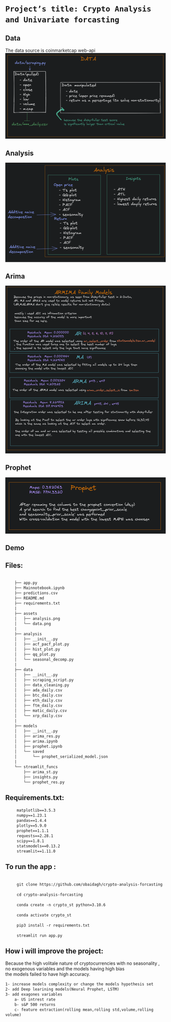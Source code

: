 
# `Project’s title: Crypto Analysis and Univariate forcasting`

## Data 
The data source is coinmarketcap web-api
![data](assets/data.png)

## Analysis
![analysis](assets/analysis.png)

## Arima
![arimafam](assets/arima_fam.png)


## Prophet
![prophet](assets/prophet.png)

## Demo



## Files:
```

    ├── app.py
    ├── Mainnotebook.ipynb
    ├── predictions.csv
    ├── README.md
    ├── requirements.txt
    |
    ├── assets
    │   ├── analysis.png
    │   └── data.png
    |
    ├── analysis
    │   ├── __init__.py
    │   ├── acf_pacf_plot.py
    │   ├── hist_plot.py
    │   ├── qq_plot.py
    │   └── seasonal_decomp.py
    |
    ├── data
    │   ├── __init__.py
    │   ├── scraping_script.py
    │   ├── data_cleaning.py
    │   ├── ada_daily.csv
    │   ├── btc_daily.csv
    │   ├── eth_daily.csv
    │   ├── ftm_daily.csv
    │   ├── matic_daily.csv
    │   └── xrp_daily.csv
    |
    ├── models
    │   ├── __init__.py
    │   ├── arima_res.py
    │   ├── arima.ipynb
    │   ├── prophet.ipynb
    │   └── saved
    │       └── prophet_serialized_model.json
    |
    └── streamlit_funcs
        ├── arima_st.py
        ├── insights.py
        └── prophet_res.py
```

## Requirements.txt:
```
     matplotlib==3.5.3
     numpy==1.23.1
     pandas==1.4.4
     plotly==5.9.0
     prophet==1.1.1
     requests==2.28.1
     scipy==1.8.1
     statsmodels==0.13.2
     streamlit==1.11.0

```
## To run the app :
```
    
     git clone https://github.com/obaidagh/crypto-analysis-forcasting

     cd crypto-analysis-forcasting

     conda create -n crypto_st python=3.10.6

     conda activate crypto_st

     pip3 install -r requirements.txt

     streamlit run app.py     

```

## How i will improve the project:
Because the high volitale nature of cryptocurrencies with no seasonality , no exogenous variables and the models having high bias<br>
the models failed to have high accuracy.
```
1- increase models complexity or change the models hypothesis set
2- add Deep learining models(Neural Prophet, LSTM)
3- add exagones variables
    a- US intrest rate
    b- s&P 500 returns
    c- feature extraction(rolling mean,rolling std,volume,rolling volume)
```

